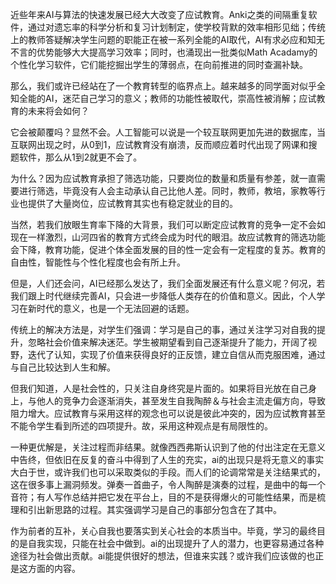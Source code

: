 近些年来AI与算法的快速发展已经大大改变了应试教育。Anki之类的间隔重复软件，通过对遗忘率的科学分析和复习计划制定，使学校背默的效率相形见绌；传统上的教师答疑解决学生问题的职能正在被一系列全能的AI取代，AI有求必应和知无不言的优势能够大大提高学习效率；同时，也涌现出一批类似Math Acadamy的个性化学习软件，它们能挖掘出学生的薄弱点，在向前推进的同时查漏补缺。

那么，我们或许已经站在了一个教育转型的临界点上。越来越多的同学面对似乎全知全能的AI，迷茫自己学习的意义；教师的功能性被取代，崇高性被消解；应试教育的未来将会如何？

它会被颠覆吗？显然不会。人工智能可以说是一个较互联网更加先进的数据库，当互联网出现之时，从0到1，应试教育没有崩溃，反而顺应着时代出现了网课和搜题软件，那么从1到2就更不会了。

为什么？因为应试教育承担了筛选功能，只要岗位的数量和质量有参差，就一直需要进行筛选，毕竟没有人会主动承认自己比他人差。同时，教师，教培，家教等行业也提供了大量岗位，应试教育其实也有稳定就业的目的。

当然，若我们放眼生育率下降的大背景，我们可以断定应试教育的竞争一定不会如现在一样激烈，山河四省的教育方式终会成为时代的眼泪。故应试教育的筛选功能会下降，教育功能，促进个体全面发展的目的性一定会有一定程度的复苏。教育的自由性，智能性与个性化程度也会有所上升。

但是，人们还会问，AI已经那么发达了，我们全面发展还有什么意义呢？何况，若我们跟上时代继续完善AI，只会进一步降低人类存在的价值和意义。因此，个人学习在新时代的意义，也是一个无法回避的话题。

传统上的解决方法是，对学生们强调：学习是自己的事，通过关注学习对自我的提升，忽略社会价值来解决迷茫。学生被期望看到自己逐渐提升了能力，开阔了视野，迭代了认知，实现了价值来获得良好的正反馈，建立自信从而克服困难，通过与自己比较达到人生和解。

但我们知道，人是社会性的，只关注自身终究是片面的。如果将目光放在自己身上，与他人的竞争力会逐渐消失，甚至发生自我陶醉＆与社会主流走偏方向，导致阻力增大。应试教育与采用这样的观念也可以说是彼此冲突的，因为应试教育甚至不能令学生看到所述的四项提升。故，采用这种观点是有局限性的。

一种更优解是，关注过程而非结果。就像西西弗斯认识到了他的付出注定在无意义中告终，但依旧在反复的奋斗中得到了人生的充实，ai的出现只是将无意义的事实大白于世，或许我们也可以采取类似的手段。而人们的论调常常是关注结果式的，这在很多事上漏洞频发。弹奏一首曲子，令人陶醉是演奏的过程，是曲中的每一个音符；有人写作总结并把它发在平台上，目的不是获得爆火的可能性结果，而是梳理和引出新思路的过程。其实强调学习是自己的事部分包含在了其中。

作为前者的互补，关心自我也要落实到关心社会的本质当中。毕竟，学习的最终目的是自我实现，只能在社会中做到。ai的出现提升了人的潜力，也更容易通过各种途径为社会做出贡献。ai能提供很好的想法，但谁来实践？或许我们应该做的也正是这方面的内容。